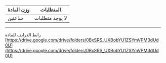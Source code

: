 | وزن المادة | المتطلبات |
|---|---|
| ساعتين | لا يوجد متطلبات |

---

<!-- start -->

رابط الدرايف للمادة
[https://drive.google.com/drive/folders/0BxSRS_UXBobYU1ZSYmVPM3dUd0U](https://drive.google.com/drive/folders/0BxSRS_UXBobYU1ZSYmVPM3dUd0U)
